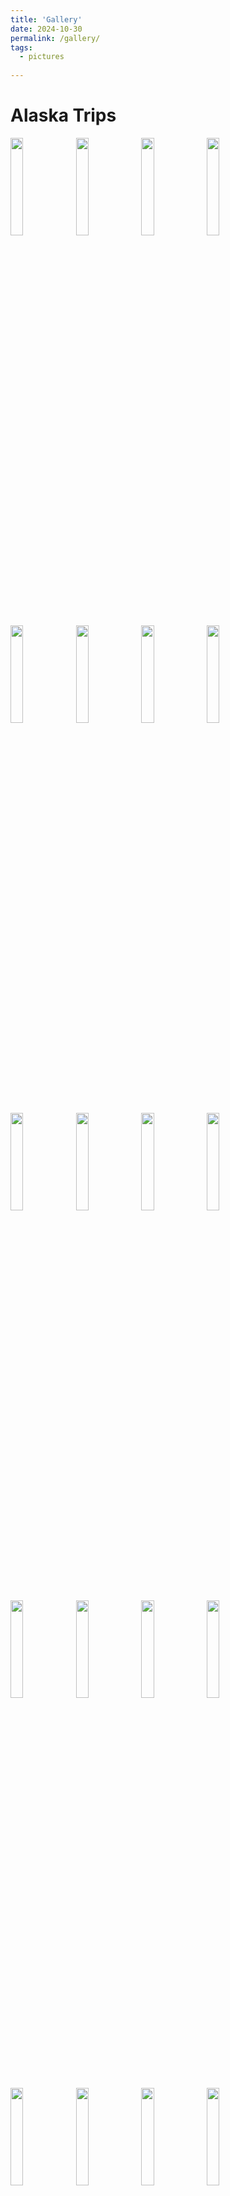 ```yaml
---
title: 'Gallery'
date: 2024-10-30
permalink: /gallery/
tags:
  - pictures
  
---
```


Alaska Trips 
======
<img src="g_pics/Alaska/7B02737E-91CA-4914-B81F-171007385267.jpg" width="20%" />
<img src="g_pics/Alaska/8f7d68e8-d8b7-4631-9992-579e445e8a0f.jpg" width="20%" />
<img src="g_pics/Alaska/850F028D-9423-4FCE-9634-55BA2A051949.jpg" width="20%" />
<img src="g_pics/Alaska/A4B22891-7AAC-4183-83DA-005CC1620A69.jpg" width="20%" />
<img src="g_pics/Alaska/ABEF48BE-F36A-44EA-A6D3-5762395E1810.jpg" width="20%" />
<img src="g_pics/Alaska/D09AC98E-EA0D-467A-B3FE-1A9B0CBADFDD.jpg" width="20%" />
<img src="g_pics/Alaska/IMG_0859.jpeg" width="20%" />
<img src="g_pics/Alaska/IMG_5179.jpeg" width="20%" />
<img src="g_pics/Alaska/IMG_5259.jpeg" width="20%" />
<img src="g_pics/Alaska/IMG_5291.jpeg" width="20%" />
<img src="g_pics/Alaska/IMG_6169.JPG" width="20%" />
<img src="g_pics/Alaska/IMG_6340.jpeg" width="20%" />
<img src="g_pics/Alaska/IMG_6433.JPG" width="20%" />
<img src="g_pics/Alaska/IMG_6493.jpeg" width="20%" />
<img src="g_pics/Alaska/IMG_6516.jpeg" width="20%" />
<img src="g_pics/Alaska/IMG_6530.jpeg" width="20%" />
<img src="g_pics/Alaska/IMG_6537.jpeg" width="20%" />
<img src="g_pics/Alaska/IMG_6549.jpeg" width="20%" />
<img src="g_pics/Alaska/IMG_6557.JPG" width="20%" />
<img src="g_pics/Alaska/IMG_6581.jpeg" width="20%" />
<img src="g_pics/Alaska/IMG_6669.JPG" width="20%" />
<img src="g_pics/Alaska/IMG_7285.jpeg" width="20%" />
<img src="g_pics/Alaska/IMG_7478.jpeg" width="20%" />
<img src="g_pics/Alaska/IMG_7494.jpeg" width="20%" />

Birthday in Boulder 
======
<img src="g_pics/B_day/me_me.jpeg" width="20%" />
<img src="g_pics/B_day/peeps.jpeg" width="20%" />
<img src="g_pics/B_day/elise_liv.jpeg" width="20%" />
<img src="g_pics/B_day/cake.jpeg" width="20%" />



